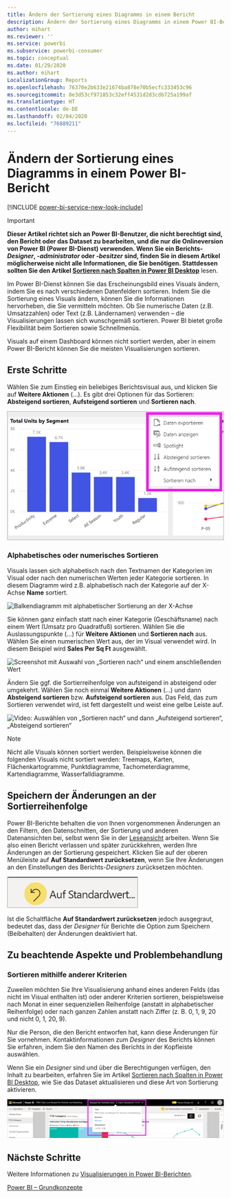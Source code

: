 ```yaml
---
title: Ändern der Sortierung eines Diagramms in einem Bericht
description: Ändern der Sortierung eines Diagramms in einem Power BI-Bericht
author: mihart
ms.reviewer: ''
ms.service: powerbi
ms.subservice: powerbi-consumer
ms.topic: conceptual
ms.date: 01/29/2020
ms.author: mihart
LocalizationGroup: Reports
ms.openlocfilehash: 76370e2b633e21674ba878e70b5ecfc333453c96
ms.sourcegitcommit: 8e3d53cf971853c32eff4531d2d3cdb725a199af
ms.translationtype: HT
ms.contentlocale: de-DE
ms.lasthandoff: 02/04/2020
ms.locfileid: "76889211"
---
```

# <a name="change-how-a-chart-is-sorted-in-a-power-bi-report"></a>Ändern der Sortierung eines Diagramms in einem Power BI-Bericht



[!INCLUDE [power-bi-service-new-look-include](../includes/power-bi-service-new-look-include.md)]


> [!IMPORTANT]
> **Dieser Artikel richtet sich an Power BI-Benutzer, die nicht berechtigt sind, den Bericht oder das Dataset zu bearbeiten, und die nur die Onlineversion von Power BI (Power BI-Dienst) verwenden. Wenn Sie ein Berichts-*Designer*, -*administrator* oder -*besitzer* sind, finden Sie in diesem Artikel möglicherweise nicht alle Informationen, die Sie benötigen. Stattdessen sollten Sie den Artikel [Sortieren nach Spalten in Power BI Desktop](../desktop-sort-by-column.md)** lesen.

Im Power BI-Dienst können Sie das Erscheinungsbild eines Visuals ändern, indem Sie es nach verschiedenen Datenfeldern sortieren. Indem Sie die Sortierung eines Visuals ändern, können Sie die Informationen hervorheben, die Sie vermitteln möchten. Ob Sie numerische Daten (z.B. Umsatzzahlen) oder Text (z.B. Ländernamen) verwenden – die Visualisierungen lassen sich wunschgemäß sortieren. Power BI bietet große Flexibilität beim Sortieren sowie Schnellmenüs. 

Visuals auf einem Dashboard können nicht sortiert werden, aber in einem Power BI-Bericht können Sie die meisten Visualisierungen sortieren. 

## <a name="get-started"></a>Erste Schritte

Wählen Sie zum Einstieg ein beliebiges Berichtsvisual aus, und klicken Sie auf **Weitere Aktionen** (...).  Es gibt drei Optionen für das Sortieren: **Absteigend sortieren**, **Aufsteigend sortieren** und **Sortieren nach**. 
    

![Balkendiagramm mit alphabetischer Sortierung an der X-Achse](media/end-user-change-sort/power-bi-more-actions.png)

### <a name="sort-alphabetically-or-numerically"></a>Alphabetisches oder numerisches Sortieren

Visuals lassen sich alphabetisch nach den Textnamen der Kategorien im Visual oder nach den numerischen Werten jeder Kategorie sortieren. In diesem Diagramm wird z.B. alphabetisch nach der Kategorie auf der X-Achse **Name** sortiert.

![Balkendiagramm mit alphabetischer Sortierung an der X-Achse](media/end-user-change-sort/powerbi-sort-category.png)

Sie können ganz einfach statt nach einer Kategorie (Geschäftsname) nach einem Wert (Umsatz pro Quadratfuß) sortieren. Wählen Sie die Auslassungspunkte (...) für **Weitere Aktionen** und **Sortieren nach** aus. Wählen Sie einen numerischen Wert aus, der im Visual verwendet wird.  In diesem Beispiel wird **Sales Per Sq Ft** ausgewählt.

![Screenshot mit Auswahl von „Sortieren nach“ und einem anschließenden Wert](media/end-user-change-sort/power-bi-sort-value.png)

Ändern Sie ggf. die Sortierreihenfolge von aufsteigend in absteigend oder umgekehrt.  Wählen Sie noch einmal **Weitere Aktionen** (...) und dann **Absteigend sortieren** bzw. **Aufsteigend sortieren** aus. Das Feld, das zum Sortieren verwendet wird, ist fett dargestellt und weist eine gelbe Leiste auf.

   ![Video: Auswählen von „Sortieren nach“ und dann „Aufsteigend sortieren“, „Absteigend sortieren“](media/end-user-change-sort/sort.gif)

> [!NOTE]
> Nicht alle Visuals können sortiert werden. Beispielsweise können die folgenden Visuals nicht sortiert werden: Treemaps, Karten, Flächenkartogramme, Punktdiagramme, Tachometerdiagramme, Kartendiagramme, Wasserfalldiagramme.

## <a name="saving-changes-you-make-to-sort-order"></a>Speichern der Änderungen an der Sortierreihenfolge
Power BI-Berichte behalten die von Ihnen vorgenommenen Änderungen an den Filtern, den Datenschnitten, der Sortierung und anderen Datenansichten bei, selbst wenn Sie in der [Leseansicht](end-user-reading-view.md) arbeiten. Wenn Sie also einen Bericht verlassen und später zurückkehren, werden Ihre Änderungen an der Sortierung gespeichert.  Klicken Sie auf der oberen Menüleiste auf **Auf Standardwert zurücksetzen**, wenn Sie Ihre Änderungen an den Einstellungen des Berichts-*Designers* zurücksetzen möchten. 

![Sortierung beibehalten](media/end-user-change-sort/power-bi-reset.png)

Ist die Schaltfläche **Auf Standardwert zurücksetzen** jedoch ausgegraut, bedeutet das, dass der *Designer* für Berichte die Option zum Speichern (Beibehalten) der Änderungen deaktiviert hat.

<a name="other"></a>
## <a name="considerations-and-troubleshooting"></a>Zu beachtende Aspekte und Problembehandlung

### <a name="sorting-using-other-criteria"></a>Sortieren mithilfe anderer Kriterien
Zuweilen möchten Sie Ihre Visualisierung anhand eines anderen Felds (das nicht im Visual enthalten ist) oder anderer Kriterien sortieren,  beispielsweise nach Monat in einer sequenziellen Reihenfolge (anstatt in alphabetischer Reihenfolge) oder nach ganzen Zahlen anstatt nach Ziffer (z. B. 0, 1, 9, 20 und nicht 0, 1, 20, 9).  

Nur die Person, die den Bericht entworfen hat, kann diese Änderungen für Sie vornehmen. Kontaktinformationen zum *Designer* des Berichts können Sie erfahren, indem Sie den Namen des Berichts in der Kopfleiste auswählen.

Wenn Sie ein *Designer* sind und über die Berechtigungen verfügen, den Inhalt zu bearbeiten, erfahren Sie im Artikel [Sortieren nach Spalten in Power BI Desktop](../desktop-sort-by-column.md), wie Sie das Dataset aktualisieren und diese Art von Sortierung aktivieren.

![Dropdownfeld mit Kontaktinformationen](media/end-user-change-sort/power-bi-contact.png)

## <a name="next-steps"></a>Nächste Schritte
Weitere Informationen zu [Visualisierungen in Power BI-Berichten](end-user-visualizations.md).

[Power BI – Grundkonzepte](end-user-basic-concepts.md)
